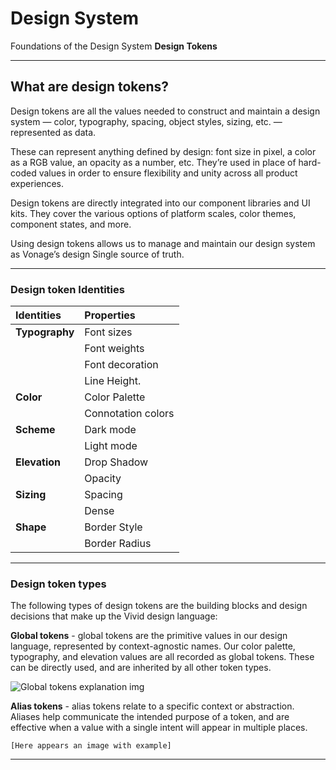 ﻿# Design System
Foundations of the Design System
**Design Tokens**
<hr>

## What are design tokens?

Design tokens are all the values needed to construct and maintain a design system — color, typography, spacing, object styles, sizing, etc. — represented as data.  
  
These can represent anything defined by design: font size in pixel, a color as a RGB value, an opacity as a number, etc. They’re used in place of hard-coded values in order to ensure flexibility and unity across all product experiences.  
  
Design tokens are directly integrated into our component libraries and UI kits. They cover the various options of platform scales, color themes, component states, and more.  
  
Using design tokens allows us to manage and maintain our design system as Vonage’s design Single source of truth.

<hr>

### Design token Identities 

| **Identities**   | **Properties**    | 
| :--------------  |:----------------- |
| **Typography**   | Font sizes        | 
|                  | Font weights      |  
|                  | Font decoration   |   
|                  | Line Height.      | 
| **Color**        | Color Palette     | 
|                  | Connotation colors| 
| **Scheme**       | Dark mode         | 
|                  | Light mode        | 
| **Elevation**    | Drop Shadow       | 
|                  | Opacity           | 
| **Sizing**       | Spacing           | 
|                  | Dense             | 
| **Shape**        | Border Style      | 
|                  | Border Radius     |

<hr>

### Design token types

The following types of design tokens are the building blocks and design decisions that make up the Vivid design language:

**Global tokens** - global tokens are the primitive values in our design language, represented by context-agnostic names. Our color palette, typography, and elevation values are all recorded as global tokens. These can be directly used, and are inherited by all other token types.

![Global tokens explanation img](https://user-images.githubusercontent.com/106529909/185862975-d1c42c9f-ac9d-4558-ba67-e3606c407d10.jpg)

**Alias tokens** - alias tokens relate to a specific context or abstraction. Aliases help communicate the intended purpose of a token, and are effective when a value with a single intent will appear in multiple places.

    [Here appears an image with example]
   
   <hr>

